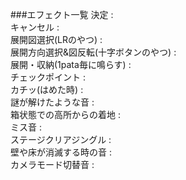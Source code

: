 ###エフェクト一覧
決定 :  
キャンセル :  
展開図選択(LRのやつ) :  
展開方向選択&図反転(十字ボタンのやつ) :  
展開・収納(1pata毎に鳴らす) :  
チェックポイント :  
カチッ(はめた時) :  
謎が解けたような音 :  
箱状態での高所からの着地 :  
ミス音 :  
ステージクリアジングル :  
壁や床が消滅する時の音 :  
カメラモード切替音 :  
